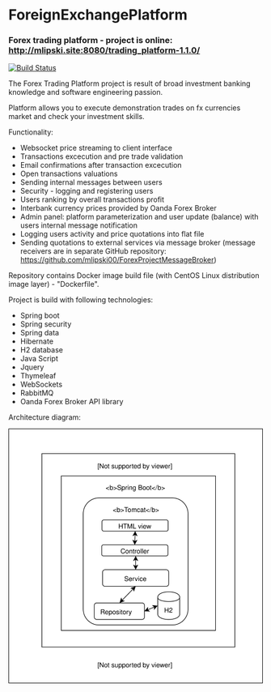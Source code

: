 # ForeignExchangePlatform
### Forex trading platform - project is online: http://mlipski.site:8080/trading_platform-1.1.0/

[![Build Status](https://travis-ci.com/mlipski00/ForeignExchangePlatform.svg?branch=Branch-without-message-broker)](https://travis-ci.com/mlipski00/ForeignExchangePlatform)


The Forex Trading Platform project is result of broad investment banking knowledge and software engineering passion.

Platform allows you to execute demonstration trades on fx currencies market and check your investment skills.

Functionality:
* Websocket price streaming to client interface
* Transactions excecution and pre trade validation
* Email confirmations after transaction excecution
* Open transactions valuations
* Sending internal messages between users
* Security - logging and registering users 
* Users ranking by overall transactions profit
* Interbank currency prices provided by Oanda Forex Broker
* Admin panel: platform parameterization and user update (balance) with users internal message notification
* Logging users activity and price quotations into flat file
* Sending quotations to external services via message broker (message receivers are in separate GitHub repository: https://github.com/mlipski00/ForexProjectMessageBroker)

Repository contains Docker image build file (with CentOS Linux distribution image layer) - "Dockerfile".

Project is build with following technologies:
* Spring boot
* Spring security
* Spring data
* Hibernate
* H2 database
* Java Script
* Jquery
* Thymeleaf
* WebSockets
* RabbitMQ
* Oanda Forex Broker API library

Architecture diagram:

<img src="./Architecture.svg">

